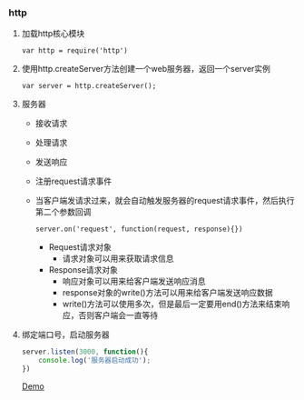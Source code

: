 ### http

1. 加载http核心模块

    `var http = require('http')`

2. 使用http.createServer方法创建一个web服务器，返回一个server实例

   `var server = http.createServer();`

3. 服务器

   * 接收请求

   * 处理请求

   * 发送响应

   * 注册request请求事件

   * 当客户端发请求过来，就会自动触发服务器的request请求事件，然后执行第二个参数回调

     `server.on('request', function(request, response){})`

     * Request请求对象
       * 请求对象可以用来获取请求信息
     * Response请求对象
       * 响应对象可以用来给客户端发送响应消息
       * response对象的write()方法可以用来给客户端发送响应数据
       * write()方法可以使用多次，但是最后一定要用end()方法来结束响应，否则客户端会一直等待

4. 绑定端口号，启动服务器

   ``` javascript
   server.listen(3000, function(){
       console.log('服务器启动成功');
   })
   ```

   [Demo](https://github.com/hewq/Front-end/blob/master/JavaScript/nodeJS/_2018/http/http.js)

   ​